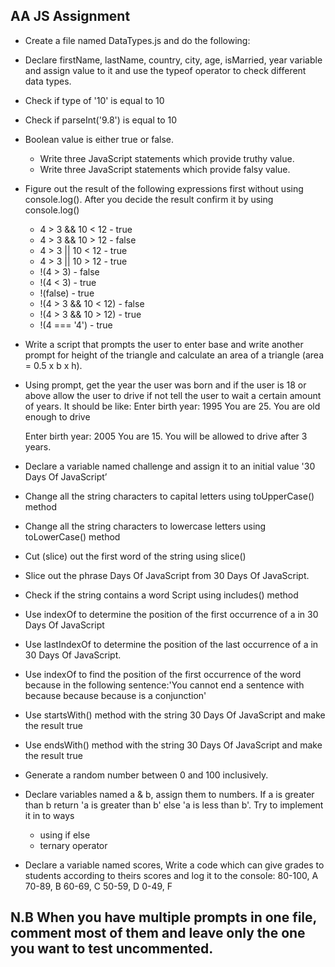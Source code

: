 ## AA JS Assignment

- Create a file named DataTypes.js and do the following:

- Declare firstName, lastName, country, city, age, isMarried, year variable and assign value to it and use the typeof operator to check different data types.

- Check if type of '10' is equal to 10

- Check if parseInt('9.8') is equal to 10

- Boolean value is either true or false.
    - Write three JavaScript statements which provide truthy value.
    - Write three JavaScript statements which provide falsy value.

- Figure out the result of the following expressions first without using console.log(). After you decide the result confirm it by using console.log()
    - 4 > 3 && 10 < 12 - true
    - 4 > 3 && 10 > 12 - false
    - 4 > 3 || 10 < 12 - true
    - 4 > 3 || 10 > 12 - true
    - !(4 > 3) - false
    - !(4 < 3) - true
    - !(false) - true
    - !(4 > 3 && 10 < 12) - false
    - !(4 > 3 && 10 > 12) - true
    - !(4 === '4') - true

- Write a script that prompts the user to enter base and write another prompt for height of the triangle and calculate an area of a triangle (area = 0.5 x b x h).

- Using prompt, get the year the user was born and if the user is 18 or above allow the user to drive if not tell the user to wait a certain amount of years. It should be like:
    Enter birth year: 1995
    You are 25. You are old enough to drive

    Enter birth year: 2005
    You are 15. You will be allowed to drive after 3 years.

- Declare a variable named challenge and assign it to an initial value '30 Days Of JavaScript’

- Change all the string characters to capital letters using toUpperCase() method

- Change all the string characters to lowercase letters using toLowerCase() method

- Cut (slice) out the first word of the string using slice()

- Slice out the phrase Days Of JavaScript from 30 Days Of JavaScript.

- Check if the string contains a word Script using includes() method

- Use indexOf to determine the position of the first occurrence of a in 30 Days Of JavaScript

- Use lastIndexOf to determine the position of the last occurrence of a in 30 Days Of JavaScript.

- Use indexOf to find the position of the first occurrence of the word because in the following sentence:'You cannot end a sentence with because because because is a conjunction'

- Use startsWith() method with the string 30 Days Of JavaScript and make the result true

- Use endsWith() method with the string 30 Days Of JavaScript and make the result true

- Generate a random number between 0 and 100 inclusively.

- Declare variables named a & b, assign them to numbers. If a is greater than b return 'a is greater than b' else 'a is less than b'. Try to implement it in to ways
    - using if else
    - ternary operator

- Declare a variable named scores, Write a code which can give grades to students according to theirs scores and log it to the console:
    80-100, A
    70-89, B
    60-69, C
    50-59, D
    0-49, F

## N.B When you have multiple prompts in one file, comment most of them and leave only the one you want to test uncommented. 
